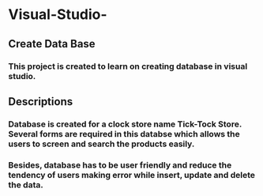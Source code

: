 # **Visual-Studio-**

## **Create Data Base** 
### This project is created to learn on creating database in visual studio. 

## **Descriptions** 
### Database is created for a clock store name Tick-Tock Store. Several forms are required in this databse which allows the users to screen and search the products easily. 
### Besides, database has to be user friendly and reduce the tendency of users making error while insert, update and delete the data. 
